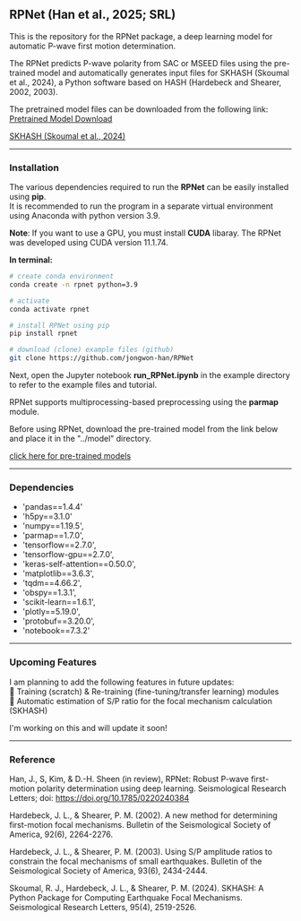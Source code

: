## RPNet (Han et al., 2025; SRL)

This is the repository for the RPNet package, a deep learning model for automatic P-wave first motion determination.

The RPNet predicts P-wave polarity from SAC or MSEED files using the pre-trained model and automatically generates input files for SKHASH (Skoumal et al., 2024), a Python software based on HASH (Hardebeck and Shearer, 2002, 2003).

The pretrained model files can be downloaded from the following link:
[Pretrained Model Download](https://drive.google.com/drive/folders/1VlhPiLEx6XKBkmLdkc9RJ6fFTcSD0-0B?usp=sharing)

[SKHASH (Skoumal et al., 2024)](https://code.usgs.gov/esc/SKHASH)


---
### Installation
The various dependencies required to run the **RPNet** can be easily installed using **pip**.<br>
It is recommended to run the program in a separate virtual environment using Anaconda with python version 3.9.<br>

**Note**: If you want to use a GPU, you must install **CUDA** libaray. The RPNet was developed using CUDA version 11.1.74.

**In terminal:**<br>

```sh
# create conda environment
conda create -n rpnet python=3.9

# activate
conda activate rpnet

# install RPNet using pip
pip install rpnet

# download (clone) example files (github)
git clone https://github.com/jongwon-han/RPNet
```

Next, open the Jupyter notebook **run_RPNet.ipynb** in the example directory to refer to the example files and tutorial.

RPNet supports multiprocessing-based preprocessing using the **parmap** module.<br>

Before using RPNet, download the pre-trained model from the link below and place it in the "../model" directory.<br>

[click here for pre-trained models](https://drive.google.com/drive/folders/1VlhPiLEx6XKBkmLdkc9RJ6fFTcSD0-0B?usp=sharing)

---
### Dependencies
- 'pandas==1.4.4'
- 'h5py==3.1.0'
- 'numpy==1.19.5',
- 'parmap==1.7.0',
- 'tensorflow==2.7.0',
- 'tensorflow-gpu==2.7.0',
- 'keras-self-attention==0.50.0',
- 'matplotlib==3.6.3',
- 'tqdm==4.66.2',
- 'obspy==1.3.1',
- 'scikit-learn==1.6.1',
- 'plotly==5.19.0',
- 'protobuf==3.20.0',
- 'notebook==7.3.2'

---
### Upcoming Features
I am planning to add the following features in future updates:<br>
🚀  Training (scratch) & Re-training (fine-tuning/transfer learning) modules<br>
🚀  Automatic estimation of S/P ratio for the focal mechanism calculation (SKHASH)<br>

I'm working on this and will update it soon!

---
### Reference

Han, J., S, Kim, & D.-H. Sheen (in review), RPNet: Robust P-wave first-motion polarity determination using deep learning. Seismological Research Letters; doi: https://doi.org/10.1785/0220240384

Hardebeck, J. L., & Shearer, P. M. (2002). A new method for determining first-motion focal mechanisms. Bulletin of the Seismological Society of America, 92(6), 2264-2276.

Hardebeck, J. L., & Shearer, P. M. (2003). Using S/P amplitude ratios to constrain the focal mechanisms of small earthquakes. Bulletin of the Seismological Society of America, 93(6), 2434-2444.

Skoumal, R. J., Hardebeck, J. L., & Shearer, P. M. (2024). SKHASH: A Python Package for Computing Earthquake Focal Mechanisms. Seismological Research Letters, 95(4), 2519-2526.

